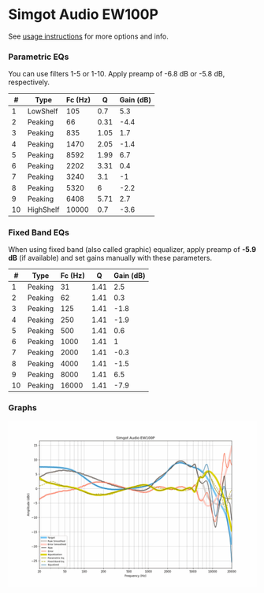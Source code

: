 # Simgot Audio EW100P
See [usage instructions](https://github.com/jaakkopasanen/AutoEq#usage) for more options and info.

### Parametric EQs
You can use filters 1-5 or 1-10. Apply preamp of -6.8 dB or -5.8 dB, respectively.

|   # | Type      |   Fc (Hz) |    Q |   Gain (dB) |
|-----|-----------|-----------|------|-------------|
|   1 | LowShelf  |       105 | 0.7  |         5.3 |
|   2 | Peaking   |        66 | 0.31 |        -4.4 |
|   3 | Peaking   |       835 | 1.05 |         1.7 |
|   4 | Peaking   |      1470 | 2.05 |        -1.4 |
|   5 | Peaking   |      8592 | 1.99 |         6.7 |
|   6 | Peaking   |      2202 | 3.31 |         0.4 |
|   7 | Peaking   |      3240 | 3.1  |        -1   |
|   8 | Peaking   |      5320 | 6    |        -2.2 |
|   9 | Peaking   |      6408 | 5.71 |         2.7 |
|  10 | HighShelf |     10000 | 0.7  |        -3.6 |

### Fixed Band EQs
When using fixed band (also called graphic) equalizer, apply preamp of **-5.9 dB** (if available) and set gains manually with these parameters.

|   # | Type    |   Fc (Hz) |    Q |   Gain (dB) |
|-----|---------|-----------|------|-------------|
|   1 | Peaking |        31 | 1.41 |         2.5 |
|   2 | Peaking |        62 | 1.41 |         0.3 |
|   3 | Peaking |       125 | 1.41 |        -1.8 |
|   4 | Peaking |       250 | 1.41 |        -1.9 |
|   5 | Peaking |       500 | 1.41 |         0.6 |
|   6 | Peaking |      1000 | 1.41 |         1   |
|   7 | Peaking |      2000 | 1.41 |        -0.3 |
|   8 | Peaking |      4000 | 1.41 |        -1.5 |
|   9 | Peaking |      8000 | 1.41 |         6.5 |
|  10 | Peaking |     16000 | 1.41 |        -7.9 |

### Graphs
![](./Simgot%20Audio%20EW100P.png)
